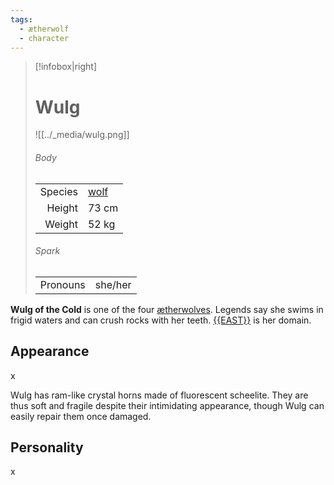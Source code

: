 ```yaml
---
tags:
  - ætherwolf
  - character
---
```

> [!infobox|right]
> # Wulg
> ![[../_media/wulg.png]]
> ###### Body
> |  |  |
> | ---: | ---- |
> | Species | [wolf](<../Æther/Body.md#Wolf>) |
> | Height | 73 cm |
> | Weight | 52 kg |
> ###### Spark
> |  |  |
> | ---: | ---- |
> | Pronouns | she/her |

**Wulg of the Cold** is one of the four [ætherwolves](<../Æther/Ætherwolf.md>). Legends say she swims in frigid waters and can crush rocks with her teeth. [{{EAST}}](<../Locations/{{EAST}}.md>) is her domain.

## Appearance
x

Wulg has ram-like crystal horns made of fluorescent scheelite. They are thus soft and fragile despite their intimidating appearance, though Wulg can easily repair them once damaged.

## Personality
x